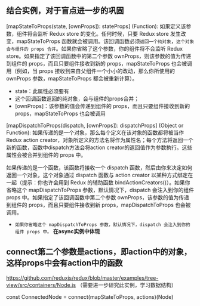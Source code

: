 ## 结合实例，对于盲点进一步的巩固
[mapStateToProps(state, [ownProps]): stateProps] (Function): 如果定义该参数，组件将会监听 Redux store 的变化。任何时候，只要 Redux store 发生改变，mapStateToProps 函数就会被调用。该回调函数必须`返回一个纯对象`，`这个对象会与组件的 props 合并`。如果你省略了这个参数，你的组件将不会监听 Redux store。如果指定了该回调函数中的第二个参数 ownProps，则该参数的值为传递到组件的 props，而且只要组件接收到新的 props，mapStateToProps 也会被调用（例如，当 props 接收到来自父组件一个小小的改动，那么你所使用的 ownProps 参数，mapStateToProps 都会被重新计算）。

- state：此属性必须要有
- 这个回调函数返回的纯对象，会与组件的props合并；
- [ownProps]：该参数的值会传递到组件的 props，而且只要组件接收到新的 props，mapStateToProps 也会被调用

[mapDispatchToProps(dispatch, [ownProps]): dispatchProps] (Object or Function): 如果传递的是一个对象，那么每个定义在该对象的函数都将被当作 Redux action creator，对象所定义的方法名将作为属性名；每个方法将返回一个新的函数，函数中dispatch方法会将action creator的返回值作为参数执行。这些属性会被合并到组件的 props 中。

如果传递的是一个函数，该函数将接收一个 dispatch 函数，然后由你来决定如何返回一个对象，这个对象通过 dispatch 函数与 action creator 以某种方式绑定在一起（提示：你也许会用到 Redux 的辅助函数 bindActionCreators()）。如果你省略这个 mapDispatchToProps 参数，默认情况下，dispatch 会注入到你的组件 props 中。如果指定了该回调函数中第二个参数 ownProps，该参数的值为传递到组件的 props，而且只要组件接收到新 props，mapDispatchToProps 也会被调用。

- `如果你省略这个 mapDispatchToProps 参数，默认情况下，dispatch 会注入到你的组件 props 中。`
**在async实例中体现**

## connect第二个参数是actions，即action中的对象，这样props中会有action中的函数

https://github.com/reduxjs/redux/blob/master/examples/tree-view/src/containers/Node.js  （需要进一步研究此实例，学习数据结构）

const ConnectedNode = connect(mapStateToProps, actions)(Node)